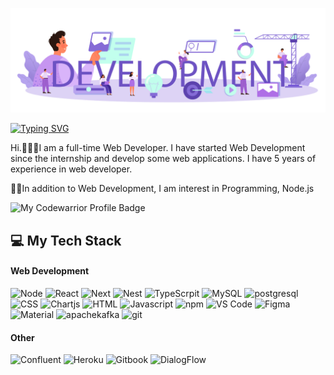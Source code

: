 ![Banner](banner.jpg)

[![Typing SVG](https://readme-typing-svg.herokuapp.com?font=Fira+Code&size=50&duration=6000&pause=1000&color=F72296&width=435&height=80&lines=I'm+BenQZii)](https://git.io/typing-svg)

Hi.🙋🏼‍♀️I am a full-time Web Developer. I have started Web Development since the internship and develop some web applications. I have 5 years of experience in web developer.

✍🏼In addition to Web Development, I am interest in Programming, Node.js

![My Codewarrior Profile Badge](https://www.codewars.com/users/BenQZii/badges/large)

## 💻 My Tech Stack
#### Web Development
![Node](https://img.shields.io/badge/Node.js-339933?style=for-the-badge&logo=nodedotjs&logoColor=white)
![React](https://img.shields.io/badge/React.js-149eca?style=for-the-badge&logo=react&logoColor=white)
![Next](https://img.shields.io/badge/Next.js-000000?style=for-the-badge&logo=nextdotjs&logoColor=white)
![Nest](https://img.shields.io/badge/Nest.js-ea2845?style=for-the-badge&logo=nestjs&logoColor=white)
![TypeScrpit](https://img.shields.io/badge/TypeScrpit-3178c6?style=for-the-badge&logo=typescript&logoColor=white)
![MySQL](https://img.shields.io/badge/mysql-4479A1?style=for-the-badge&logo=mysql&logoColor=white)
![postgresql](https://img.shields.io/badge/postgresql-4169E1?style=for-the-badge&logo=postgresql&logoColor=white)
![CSS](https://img.shields.io/badge/CSS3-1572B6?style=for-the-badge&logo=css3&logoColor=white)
![Chartjs](https://img.shields.io/badge/Chartjs-FF6384?style=for-the-badge&logo=Chart.js&logoColor=white)
![HTML](https://img.shields.io/badge/HTML5-E34F26?style=for-the-badge&logo=html5&logoColor=white)
![Javascript](https://img.shields.io/badge/JavaScript-F7DF1E?style=for-the-badge&logo=javascript&logoColor=black)
![npm](https://img.shields.io/badge/npm-CB3837?style=for-the-badge&logo=npm&logoColor=white)
![VS Code](https://img.shields.io/badge/Visual_Studio_Code-0078D4?style=for-the-badge&logo=visual%20studio%20code&logoColor=white)
![Figma](https://img.shields.io/badge/Figma-9747ff?style=for-the-badge&logo=figma&logoColor=white)
![Material](https://img.shields.io/badge/Material--UI-0081CB?style=for-the-badge&logo=mui&logoColor=white)
![apachekafka](https://img.shields.io/badge/apachekafka-231F20?style=for-the-badge&logo=apachekafka&logoColor=white)
![git](https://img.shields.io/badge/git-F05032?style=for-the-badge&logo=git&logoColor=white)

#### Other
![Confluent](https://img.shields.io/badge/Confluent-0079ff?style=for-the-badge&logo=confluence&logoColor=white)
![Heroku](https://img.shields.io/badge/Heroku-79589F?style=for-the-badge&logo=Heroku&logoColor=white)
![Gitbook](https://img.shields.io/badge/GitBook-7B36ED?style=for-the-badge&logo=gitbook&logoColor=white)
![DialogFlow](https://img.shields.io/badge/dialogflow-FF9800?style=for-the-badge&logo=dialogflow&logoColor=white)
